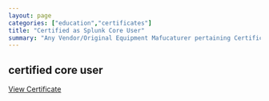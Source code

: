 ```yaml
---
layout: page
categories: ["education","certificates"]
title: "Certified as Splunk Core User"
summary: "Any Vendor/Original Equipment Mafucaturer pertaining Certifications"
---
```


certified core user
-------------------

[View Certificate](https://project-odyssey.s3.us-east-2.amazonaws.com/Odyssey-Resources/Certificates/Splunk/EF072DD9F450528B28C950B567E54400.pdf)
